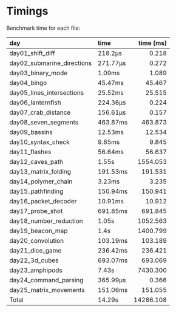 Timings
================

Benchmark time for each file:

| day                        | time     | time (ms) |
|:---------------------------|:---------|----------:|
| day01_shift_diff           | 218.2µs  |     0.218 |
| day02_submarine_directions | 271.77µs |     0.272 |
| day03_binary_mode          | 1.09ms   |     1.089 |
| day04_bingo                | 45.47ms  |    45.467 |
| day05_lines_intersections  | 25.52ms  |    25.515 |
| day06_lanternfish          | 224.36µs |     0.224 |
| day07_crab_distance        | 156.61µs |     0.157 |
| day08_seven_segments       | 463.87ms |   463.873 |
| day09_bassins              | 12.53ms  |    12.534 |
| day10_syntax_check         | 9.85ms   |     9.845 |
| day11_flashes              | 56.64ms  |    56.637 |
| day12_caves_path           | 1.55s    |  1554.053 |
| day13_matrix_folding       | 191.53ms |   191.531 |
| day14_polymer_chain        | 3.23ms   |     3.235 |
| day15_pathfinding          | 150.94ms |   150.941 |
| day16_packet_decoder       | 10.91ms  |    10.912 |
| day17_probe_shot           | 691.85ms |   691.845 |
| day18_number_reduction     | 1.05s    |  1052.563 |
| day19_beacon_map           | 1.4s     |  1400.799 |
| day20_convolution          | 103.19ms |   103.189 |
| day21_dice_game            | 236.42ms |   236.421 |
| day22_3d_cubes             | 693.07ms |   693.069 |
| day23_amphipods            | 7.43s    |  7430.300 |
| day24_command_parsing      | 365.99µs |     0.366 |
| day25_matrix_movements     | 151.06ms |   151.055 |
| Total                      | 14.29s   | 14286.108 |
